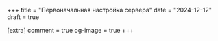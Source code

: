 +++
title = "Первоначальная настройка сервера"
date = "2024-12-12"
draft = true

[extra]
comment = true
og-image = true
+++
